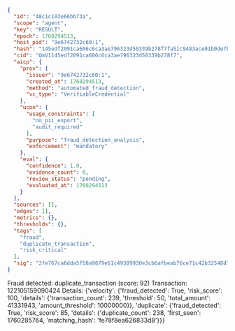 ```json
{
  "id": "48c1c103e66bb73a",
  "scope": "agent",
  "key": "RESULT",
  "epoch": 1760294513,
  "host_pid": "9e6742732c60:1",
  "hash": "145edf2091ca606c6ca3ae796323d50339b278f7fa51c9483ace01b0de7b1067",
  "cid": "QmV1145edf2091ca606c6ca3ae796323d50339b278f7",
  "aicp": {
    "prov": {
      "issuer": "9e6742732c60:1",
      "created_at": 1760294513,
      "method": "automated_fraud_detection",
      "vc_type": "VerifiableCredential"
    },
    "ucon": {
      "usage_constraints": [
        "no_pii_export",
        "audit_required"
      ],
      "purpose": "fraud_detection_analysis",
      "enforcement": "mandatory"
    },
    "eval": {
      "confidence": 1.0,
      "evidence_count": 0,
      "review_status": "pending",
      "evaluated_at": 1760294513
    }
  },
  "sources": [],
  "edges": [],
  "metrics": {},
  "thresholds": {},
  "tags": [
    "fraud",
    "duplicate_transaction",
    "risk_critical"
  ],
  "sig": "2fe767ca6dda5f58a9879e61c49389930e3cb6afbeab76ce71c42b32548d743a"
}
```

Fraud detected: duplicate_transaction (score: 92)
Transaction: 122105159090424
Details: {'velocity': {'fraud_detected': True, 'risk_score': 100, 'details': {'transaction_count': 239, 'threshold': 50, 'total_amount': 41331943, 'amount_threshold': 10000000}}, 'duplicate': {'fraud_detected': True, 'risk_score': 85, 'details': {'duplicate_count': 238, 'first_seen': 1760285764, 'matching_hash': 'fe78f8ea626833d8'}}}